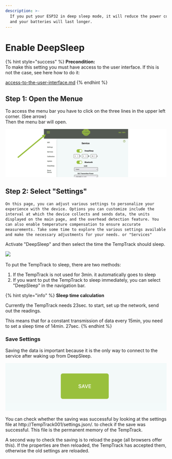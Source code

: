 ```yaml
---
description: >-
  If you put your ESP32 in deep sleep mode, it will reduce the power consumption
  and your batteries will last longer.
---
```


# Enable DeepSleep



{% hint style="success" %}
**Precondition:**\
To make this setting you must have access to the user interface. If this is not the case, see here how to do it:

[access-to-the-user-interface.md](access-to-the-user-interface.md "mention")
{% endhint %}

## Step 1: Open the Menue

To access the menu bar you have to click on the three lines in the upper left corner. (See arrow)\
Then the menu bar will open.

![access the menu bar by clicking the three lines in the upper left corner](.gitbook/assets/Folie4.png)

## Step 2: Select "Settings"

```
On this page, you can adjust various settings to personalize your experience with the device. Options you can customize include the interval at which the device collects and sends data, the units displayed on the main page, and the overhead detection feature. You can also enable temperature compensation to ensure accurate measurements. Take some time to explore the various settings available and make the necessary adjustments for your needs. or "Services"
```

Activate "DeepSleep" and then select the time the TempTrack should sleep.

![](https://github.com/BonorumSoft/TempTrack-Handbook/blob/main/.gitbook/assets/Settings.png)

To put the TempTrack to sleep, there are two methods:

1. If the TempTrack is not used for 3min. it automatically goes to sleep
2. If you want to put the TempTrack to sleep immediately, you can select "DeepSleep" in the navigation bar.

{% hint style="info" %}
**Sleep time calculation**

Currently the TempTrack needs 23sec. to start, set up the network, send out the readings.

This means that for a constant transmission of data every 15min, you need to set a sleep time of 14min. 27sec.
{% endhint %}

### Save Settings

Saving the data is important because it is the only way to connect to the service after waking up from DeepSleep.

![Pressing the "save" button saves the settings.](.gitbook/assets/Folie5.png)

You can check whether the saving was successful by looking at the settings file at http://TempTrack001/settings.json/. to check if the save was successful. This file is the permanent memory of the TempTrack.

A second way to check the saving is to reload the page (all browsers offer this). If the properties are then reloaded, the TempTrack has accepted them, otherwise the old settings are reloaded.
